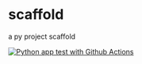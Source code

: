 # scaffold
a py project scaffold

[![Python app test with Github Actions](https://github.com/christinazcode/scaffold/actions/workflows/main.yml/badge.svg)](https://github.com/christinazcode/scaffold/actions/workflows/main.yml)
